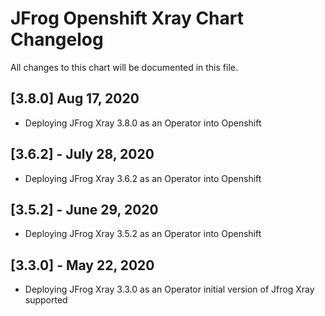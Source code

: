 # JFrog  Openshift Xray Chart Changelog
All changes to this chart will be documented in this file.

## [3.8.0] Aug 17, 2020
* Deploying JFrog Xray 3.8.0 as an Operator into Openshift

## [3.6.2] - July 28, 2020
* Deploying JFrog Xray 3.6.2 as an Operator into Openshift

## [3.5.2] - June 29, 2020
* Deploying JFrog Xray 3.5.2 as an Operator into Openshift

## [3.3.0] - May 22, 2020
* Deploying JFrog Xray 3.3.0 as an Operator initial version of Jfrog Xray supported

